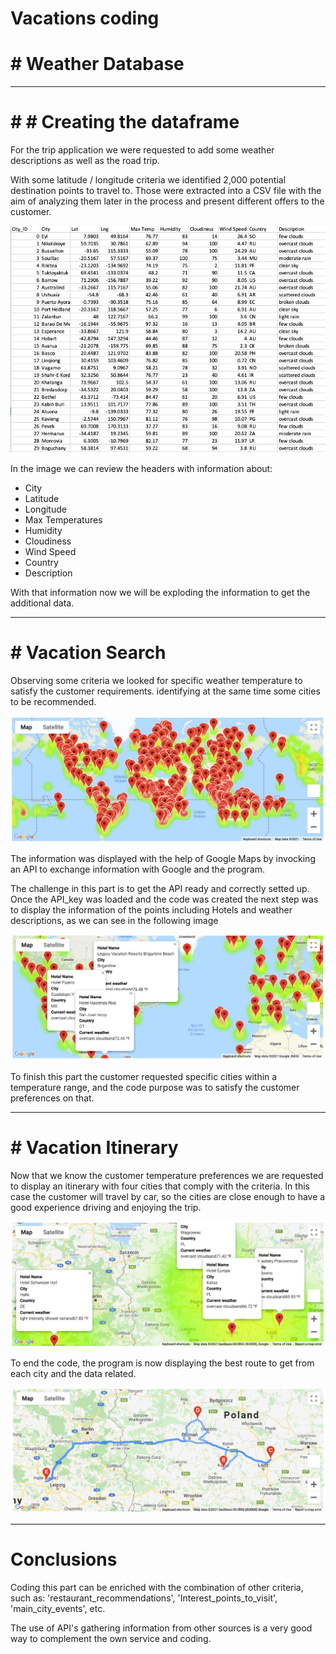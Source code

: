 
# Vacations coding

# # Weather Database
_____________________________


# # # Creating the dataframe

For the trip application we were requested to add some weather descriptions as well as the road trip.

With some latitude / longitude criteria we identified 2,000 potential destination points to travel to. Those were extracted into a CSV file with the aim of analyzing them later in the process and present different offers to the customer.

![alt text](./database.png)

In the image we can review the headers with information about:
- City
- Latitude
- Longitude
- Max Temperatures
- Humidity
- Cloudiness
- Wind Speed
- Country
- Description

With that information now we will be exploding the information to get the additional data.

_____________________________

# # Vacation Search

Observing some criteria we looked for specific weather temperature to satisfy the customer requirements. identifying at the same time some cities to be recommended.

![alt text](./Map00.png)

The information was displayed with the help of Google Maps by invocking an API to exchange information with Google and the program.

The challenge in this part is to get the API ready and correctly setted up. Once the API_key was loaded and the code was created the next step was to display the information of the points including Hotels and weather descriptions, as we can see in the following image

![alt text](./Map01.png)

To finish this part the customer requested specific cities within a temperature range, and the code purpose was to satisfy the customer preferences on that.

_________________________________

# # Vacation Itinerary

Now that we know the customer temperature preferences we are requested to display an itinerary with four cities that comply with the criteria. 
In this case the customer will travel by car, so the cities are close enough to have a good experience driving and enjoying the trip.

![alt text](./Map03.png)

To end the code, the program is now displaying the best route to get from each city and the data related.

![alt text](./Map04.png)


_________________________________

#  Conclusions

Coding this part can be enriched with the combination of other criteria, such as: 'restaurant_recommendations', 'Interest_points_to_visit', 'main_city_events', etc.

The use of API's gathering information from other sources is a very good way to complement the own service and coding.
